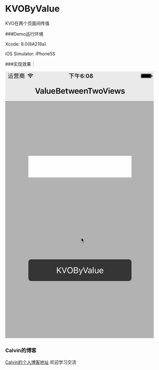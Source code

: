 # KVOByValue
KVO在两个页面间传值

###Demo运行环境

Xcode: 8.0(8A218a)

iOS Simulator: iPhone5S

###实现效果：

![](https://github.com/CalvinCheungCoder/KVOByValue/blob/master/KVOByValue.gif)

### Calvin的博客

[Calvin的个人博客地址](https://www.zhangdinghao.cn) 欢迎学习交流




